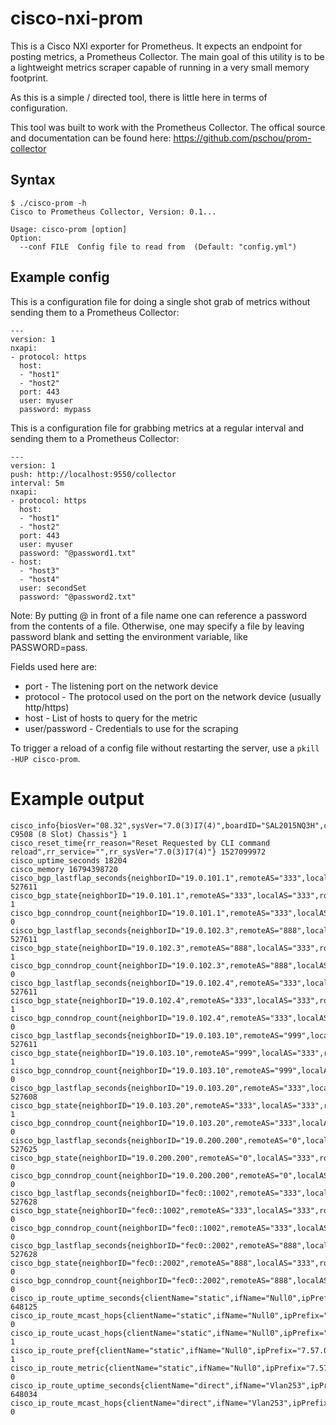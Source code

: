 # cisco-nxi-prom

This is a Cisco NXI exporter for Prometheus.  It expects an endpoint for
posting metrics, a Prometheus Collector.  The main goal of this utility is to
be a lightweight metrics scraper capable of running in a very small memory
footprint.

As this is a simple / directed tool, there is little here in terms of
configuration.

This tool was built to work with the Prometheus Collector.  The offical source
and documentation can be found here: https://github.com/pschou/prom-collector

## Syntax
```
$ ./cisco-prom -h
Cisco to Prometheus Collector, Version: 0.1...

Usage: cisco-prom [option]
Option:
  --conf FILE  Config file to read from  (Default: "config.yml")
```

## Example config

This is a configuration file for doing a single shot grab of metrics without
sending them to a Prometheus Collector:
```
---
version: 1
nxapi:
- protocol: https
  host:
  - "host1"
  - "host2"
  port: 443
  user: myuser
  password: mypass
```

This is a configuration file for grabbing metrics at a regular interval and
sending them to a Prometheus Collector:
```
---
version: 1
push: http://localhost:9550/collector
interval: 5m
nxapi:
- protocol: https
  host:
  - "host1"
  - "host2"
  port: 443
  user: myuser
  password: "@password1.txt"
- host:
  - "host3"
  - "host4"
  user: secondSet
  password: "@password2.txt"
```

Note: By putting @ in front of a file name one can reference a password from
the contents of a file.  Otherwise, one may specify a file by leaving password
blank and setting the environment variable, like PASSWORD=pass.

Fields used here are:
- port - The listening port on the network device
- protocol - The protocol used on the port on the network device (usually http/https)
- host - List of hosts to query for the metric
- user/password - Credentials to use for the scraping

To trigger a reload of a config file without restarting the server, use a `pkill -HUP cisco-prom`.


# Example output
```
cisco_info{biosVer="08.32",sysVer="7.0(3)I7(4)",boardID="SAL2015NQ3H",chassisID="Nexus9000 C9508 (8 Slot) Chassis"} 1
cisco_reset_time{rr_reason="Reset Requested by CLI command reload",rr_service="",rr_sysVer="7.0(3)I7(4)"} 1527099972
cisco_uptime_seconds 18204
cisco_memory 16794398720
cisco_bgp_lastflap_seconds{neighborID="19.0.101.1",remoteAS="333",localAS="333",routerID="19.0.0.6"} 527611
cisco_bgp_state{neighborID="19.0.101.1",remoteAS="333",localAS="333",routerID="19.0.0.6"} 1
cisco_bgp_conndrop_count{neighborID="19.0.101.1",remoteAS="333",localAS="333",routerID="19.0.0.6"} 0
cisco_bgp_lastflap_seconds{neighborID="19.0.102.3",remoteAS="888",localAS="333",routerID="19.0.0.6"} 527611
cisco_bgp_state{neighborID="19.0.102.3",remoteAS="888",localAS="333",routerID="19.0.0.6"} 1
cisco_bgp_conndrop_count{neighborID="19.0.102.3",remoteAS="888",localAS="333",routerID="19.0.0.6"} 0
cisco_bgp_lastflap_seconds{neighborID="19.0.102.4",remoteAS="333",localAS="333",routerID="19.0.0.6"} 527611
cisco_bgp_state{neighborID="19.0.102.4",remoteAS="333",localAS="333",routerID="19.0.0.6"} 1
cisco_bgp_conndrop_count{neighborID="19.0.102.4",remoteAS="333",localAS="333",routerID="19.0.0.6"} 0
cisco_bgp_lastflap_seconds{neighborID="19.0.103.10",remoteAS="999",localAS="333",routerID="19.0.0.6"} 527611
cisco_bgp_state{neighborID="19.0.103.10",remoteAS="999",localAS="333",routerID="19.0.0.6"} 1
cisco_bgp_conndrop_count{neighborID="19.0.103.10",remoteAS="999",localAS="333",routerID="19.0.0.6"} 0
cisco_bgp_lastflap_seconds{neighborID="19.0.103.20",remoteAS="333",localAS="333",routerID="19.0.0.6"} 527608
cisco_bgp_state{neighborID="19.0.103.20",remoteAS="333",localAS="333",routerID="19.0.0.6"} 1
cisco_bgp_conndrop_count{neighborID="19.0.103.20",remoteAS="333",localAS="333",routerID="19.0.0.6"} 0
cisco_bgp_lastflap_seconds{neighborID="19.0.200.200",remoteAS="0",localAS="333",routerID="19.0.0.6"} 527625
cisco_bgp_state{neighborID="19.0.200.200",remoteAS="0",localAS="333",routerID="19.0.0.6"} 0
cisco_bgp_conndrop_count{neighborID="19.0.200.200",remoteAS="0",localAS="333",routerID="19.0.0.6"} 0
cisco_bgp_lastflap_seconds{neighborID="fec0::1002",remoteAS="333",localAS="333",routerID="19.0.0.6"} 527628
cisco_bgp_state{neighborID="fec0::1002",remoteAS="333",localAS="333",routerID="19.0.0.6"} 0
cisco_bgp_conndrop_count{neighborID="fec0::1002",remoteAS="333",localAS="333",routerID="19.0.0.6"} 0
cisco_bgp_lastflap_seconds{neighborID="fec0::2002",remoteAS="888",localAS="333",routerID="19.0.0.6"} 527628
cisco_bgp_state{neighborID="fec0::2002",remoteAS="888",localAS="333",routerID="19.0.0.6"} 0
cisco_bgp_conndrop_count{neighborID="fec0::2002",remoteAS="888",localAS="333",routerID="19.0.0.6"} 0
cisco_ip_route_uptime_seconds{clientName="static",ifName="Null0",ipPrefix="7.57.0.0/16"} 648125
cisco_ip_route_mcast_hops{clientName="static",ifName="Null0",ipPrefix="7.57.0.0/16"} 0
cisco_ip_route_ucast_hops{clientName="static",ifName="Null0",ipPrefix="7.57.0.0/16"} 1
cisco_ip_route_pref{clientName="static",ifName="Null0",ipPrefix="7.57.0.0/16"} 1
cisco_ip_route_metric{clientName="static",ifName="Null0",ipPrefix="7.57.0.0/16"} 0
cisco_ip_route_uptime_seconds{clientName="direct",ifName="Vlan253",ipPrefix="7.57.253.0/30"} 648034
cisco_ip_route_mcast_hops{clientName="direct",ifName="Vlan253",ipPrefix="7.57.253.0/30"} 0
```
